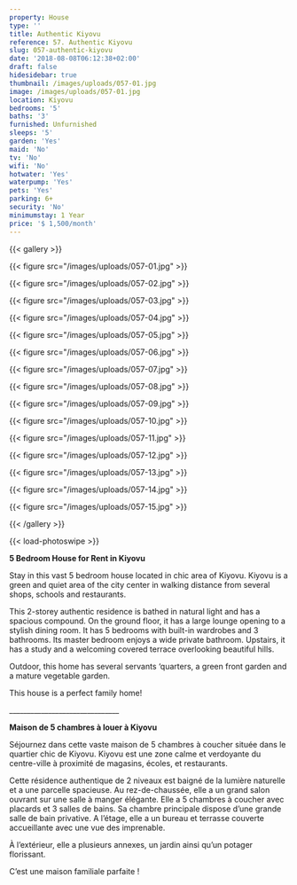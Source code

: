```yaml
---
property: House
type: ''
title: Authentic Kiyovu
reference: 57. Authentic Kiyovu
slug: 057-authentic-kiyovu
date: '2018-08-08T06:12:38+02:00'
draft: false
hidesidebar: true
thumbnail: /images/uploads/057-01.jpg
image: /images/uploads/057-01.jpg
location: Kiyovu
bedrooms: '5'
baths: '3'
furnished: Unfurnished
sleeps: '5'
garden: 'Yes'
maid: 'No'
tv: 'No'
wifi: 'No'
hotwater: 'Yes'
waterpump: 'Yes'
pets: 'Yes'
parking: 6+
security: 'No'
minimumstay: 1 Year
price: '$ 1,500/month'
---
```

{{< gallery >}}

  {{< figure src="/images/uploads/057-01.jpg" >}}

  {{< figure src="/images/uploads/057-02.jpg" >}}

  {{< figure src="/images/uploads/057-03.jpg" >}}

  {{< figure src="/images/uploads/057-04.jpg" >}}

{{< figure src="/images/uploads/057-05.jpg" >}}

  {{< figure src="/images/uploads/057-06.jpg" >}}

  {{< figure src="/images/uploads/057-07.jpg" >}}

  {{< figure src="/images/uploads/057-08.jpg" >}}

{{< figure src="/images/uploads/057-09.jpg" >}}

  {{< figure src="/images/uploads/057-10.jpg" >}}

  {{< figure src="/images/uploads/057-11.jpg" >}}

  {{< figure src="/images/uploads/057-12.jpg" >}}

{{< figure src="/images/uploads/057-13.jpg" >}}

  {{< figure src="/images/uploads/057-14.jpg" >}}

  {{< figure src="/images/uploads/057-15.jpg" >}}

{{< /gallery >}}

{{< load-photoswipe >}}

**5 Bedroom House for Rent in Kiyovu**

Stay in this vast 5 bedroom house located in chic area of Kiyovu. Kiyovu is a green and quiet area of the city center in walking distance from several shops, schools and restaurants.

This 2-storey authentic residence is bathed in natural light and has a spacious compound. On the ground floor, it has a large lounge opening to a stylish dining room. It has 5 bedrooms with built-in wardrobes and 3 bathrooms. Its master bedroom enjoys a wide private bathroom. Upstairs, it has a study and a welcoming covered terrace overlooking beautiful hills.

Outdoor, this home has several servants ‘quarters, a green front garden and a mature vegetable garden.

This house is a perfect family home!

\_\_\_\_\_\_\_\_\_\_\_\_\_\_\_\_\_\_\_\_\_\_\_\_\_\_\_\_\_\__

**Maison de 5 chambres à louer à Kiyovu**

Séjournez dans cette vaste maison de 5 chambres à coucher située dans le quartier chic de Kiyovu. Kiyovu est une zone calme et verdoyante du centre-ville à proximité de magasins, écoles, et restaurants.

Cette résidence authentique de 2 niveaux est baigné de la lumière naturelle et a une parcelle spacieuse. Au rez-de-chaussée, elle a un grand salon ouvrant sur une salle à manger élégante. Elle a 5 chambres à coucher avec placards et 3 salles de bains. Sa chambre principale dispose d’une grande salle de bain privative. A l’étage, elle a un bureau et terrasse couverte accueillante avec une vue des imprenable.

À l’extérieur, elle a plusieurs annexes, un jardin ainsi qu’un potager florissant.

C’est une maison familiale parfaite !
